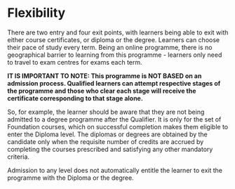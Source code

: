 # Flexibility

There are two entry and four exit points, with learners being able to exit with either course certificates, or diploma or the degree. Learners can choose their pace of study every term. Being an online programme, there is no geographical barrier to learning from this programme - learners only need to travel to exam centres for exams each term.

**IT IS IMPORTANT TO NOTE: This programme is NOT BASED on an admission process.  Qualified learners can attempt respective stages of the programme and those who clear each stage will receive the certificate corresponding to that stage alone.**


So, for example, the learner should be aware that they are not being admitted to a degree programme after the Qualifier. It is only for the set of Foundation courses, which on successful completion makes them eligible to enter the Diploma level. The diplomas or degrees are obtained by the candidate only when the requisite number of credits are accrued by completing the courses prescribed and satisfying any other mandatory criteria.

Admission to any level does not automatically entitle the learner to exit the programme with the Diploma or the degree.